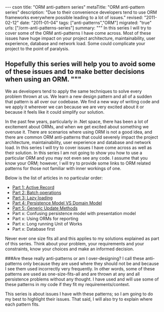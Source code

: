 --- cson
title: "ORM anti-pattern series"
metaTitle: "ORM anti-pattern series"
description: "Due to their convenience developers tend to use ORM frameworks everywhere possible leading to a lot of issues."
revised: "2011-02-12"
date: "2011-01-04"
tags: ["anti-patterns","ORM"]
migrated: "true"
urls: ["/orm-anti-patterns-series"]
summary: """
In this series I will try to cover some of the ORM anti-patterns I have come across. Most of these issues have huge impact on your project architecture, maintainability, user experience, database and network load. Some could complicate your project to the point of paralysis.

Hopefully this series will help you to avoid some of these issues and to make better decisions when using an ORM.
"""
---
We as developers tend to apply the same techniques to solve every problem thrown at us. We learn a new design pattern and all of a sudden that pattern is all over our codebase. We find a new way of writing code and we apply it wherever we can because we are very excited about it or because it feels like it could simplify our solution.

In the past few years, particularly in .Net space, there has been a lot of excitement about ORMs, and when we get excited about something we overuse it. There are scenarios where using ORM is not a good idea, and there are common ORM anti-patterns that could severely impact the project architecture, maintainability, user experience and database and network load. In this series I will try to cover issues I have come across as well as their solution. In this series I am not going to show you how to use a particular ORM and you may not even see any code. I assume that you know your ORM; however, I will try to provide some links to ORM related patterns for those not familiar with inner workings of one.

Below is the list of articles in no particular order:

 - [Part 1: Active Record][1]
 - [Part 2: Batch operations][2]
 - [Part 3: Lazy loading][3]
 - [Part 4: Persistence Model VS Domain Model][4]
 - [Part 5: Generic Update Methods][5]
 - Part x: Confusing persistence model with presentation model
 - Part x: Using ORMs for reporting
 - Part x: Long running Unit of Works
 - Part x: Database first

Never ever one size fits all and this applies to my solutions explained as part of this series. Think about your problem, your requirements and your constraints, know your choices and make an informed decision.


###Are these really anti-patterns or am I over-designing?
I call these anti-patterns only because they are used where they should not be and because I see them used incorrectly very frequently. In other words, some of these patterns are used as one-size-fits-all and are thrown at any and all persistence problems without any thought. I have used and will use some of these patterns in my code if they fit my requirements/context. 

This series is about issues I have with these patterns; so I am going to do my best to highlight their issues. That said, I will also try to explain where each pattern fits.


  [1]: /orm-anti-patterns-part-1-active-record
  [2]: /orm-anti-patterns-part-2-batch-operations
  [3]: /orm-anti-patterns-part-3-lazy-loading
  [4]: /orm-anti-patterns-part-4-persistence-domain-model
  [5]: /orm-anti-patterns-part-5-generic-update-methods